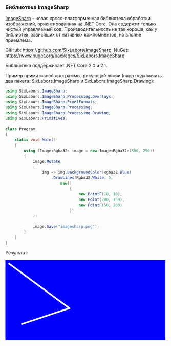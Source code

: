 ﻿### Библиотека ImageSharp

[ImageSharp](https://sixlabors.com/projects/imagesharp/) - новая кросс-платформенная библиотека обработки изображений, ориентированная на .NET Core. Она содержит только чистый управляемый код. Производительность не так хороша, как у библиотек, зависящих от нативных компомнентов, но вполне приемлема.

GitHub: https://github.com/SixLabors/ImageSharp, NuGet: https://www.nuget.org/packages/SixLabors.ImageSharp.

Библиотека поддерживает .NET Core 2.0 и 2.1.

Пример примитивной программы, рисующей линии (надо подключить два пакета: SixLabors.ImageSharp и SixLabors.ImageSharp.Drawing):

```csharp
using SixLabors.ImageSharp;
using SixLabors.ImageSharp.Processing.Overlays;
using SixLabors.ImageSharp.PixelFormats;
using SixLabors.ImageSharp.Processing;
using SixLabors.ImageSharp.Processing.Drawing;
using SixLabors.Primitives;

class Program
{
    static void Main()
    {
        using (Image<Rgba32> image = new Image<Rgba32>(500, 250))
        {
            image.Mutate
            (
                img => img.BackgroundColor(Rgba32.Blue)
                    .DrawLines(Rgba32.White, 5,
                        new[]
                            {
                                new PointF(10, 10),
                                new Point(200, 150),
                                new PointF(50, 200)
                            })
            );

            image.Save("imagesharp.png");
        }
    }
}
```

Результат:

![imagesharp](img/imagesharp.png)
